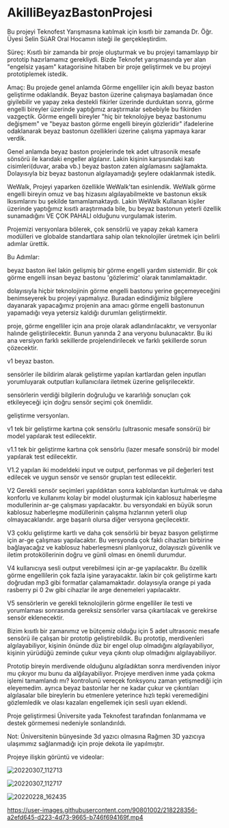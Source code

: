 # AkilliBeyazBastonProjesi
 Bu projeyi Teknofest Yarışmasına katılmak için kısıtlı bir zamanda Dr. Öğr. Üyesi Selin SüAR Oral Hocamın isteği ile gerçekleştirdim.
 
 Süreç: Kısıtlı bir zamanda bir proje oluşturmak ve bu projeyi tamamlayıp bir prototip hazırlamamız gerekliydi. Bizde Teknofet yarışmasında yer alan "engelsiz yaşam" katagorisine hitaben bir proje geliştirmek ve bu projeyi prototiplemek istedik.
 
 Amaç: Bu projede genel anlamda Görme engelliler için akıllı beyaz baston geliştirme odaklandık. Beyaz baston üzerine çalışmaya başlamadan önce giyilebilir ve yapay zeka destekli fikirler üzerinde durduktan sonra, görme engelli bireyler üzerinde yaptığımız araştırmalar sebebiyle bu fikirden vazgeçtik. Görme engelli bireyler "hiç bir teknolojiye beyaz bastonumu değişmem" ve "beyaz baston görme engelli bireyin gözleridir" ifadelerine odaklanarak beyaz bastonun özellikleri üzerine çalışma yapmaya karar verdik.
 
 Genel anlamda beyaz baston projelerinde tek adet ultrasonik mesafe sönsörü ile karıdaki engeller algılanır. Lakin kişinin karşısındaki katı cisimleri(duvar, araba vb.) beyaz baston zaten algılamasını sağlamakta. Dolayısıyla biz beyaz bastonun algılayamadığı şeylere odaklanmak istedik.
 
 WeWalk, Projeyi yaparken özellikle WeWalk'tan esinlendik. WeWalk görme engelli bireyin omuz ve baş hizasını algılayabilmekte ve bastonun eksik lkısımlarını bu şekilde tamamlamaktaydı. Lakin WeWalk Kullanan kişiler üzerinde yaptığımız kısıtlı araştırmada bile, bu beyaz bastonun yeterli özellik sunamadığını VE ÇOK PAHALI olduğunu vurgulamak isterim.
 
 Projemizi versyonlara bölerek, çok sensörlü ve yapay zekalı kamera modülleri ve globalde standartlara sahip olan teknolojiler üretmek için belirli adımlar ürettik. 
 
 Bu Adımlar:
 
 beyaz baston ikel lakin gelişmiş bir görme engelli yardım sistemidir. Bir çok görme engelli
insan beyaz bastonu 'gözlerimiz' olarak tanımlamaktadır.

dolayısıyla hiçbir teknolojinin görme engelli bastonu yerine geçemeyeceğini benimseyerek
bu projeyi yapmalıyız. Buradan edindiğimiz bilgilere dayanarak yapacağımız projenin 
ana amacı görme engelli bastonunun yapamadığı veya yetersiz kaldığı durumları geliştirmektir.

proje, görme engelliler için ana proje olarak adlandırılacaktır, ve versyonlar halınde geliştirilecektir.
Bunun yanında 2 ana veryonu bulunacaktır. Bu iki ana versiyon farklı sekillerde projelendirilecek ve
farklı şekillerde sorun çözecektir.

v1 beyaz baston.

sensörler ile bildirim alarak geliştirme yapılan kartlardan gelen inputları yorumluyarak outputları kullanıcılara
iletmek üzerine gelişrilecektir. 

sensörlerin verdiği bilgilerin doğruluğu ve kararlılığı sonuçları çok etkileyeceği için doğru sensör seçimi çok önemlidir.


geliştirme versyonları.

v1 tek bir geliştirme kartına çok sensörlu (ultrasonic mesafe sonsörü) bir model yapılarak
 test edilecektir.

v1.1 tek bir geliştirme kartına çok sensörlu (lazer mesafe sonsörü) bir model yapılarak
 test edilecektir.

V1.2 yapılan iki modeldeki input ve output, perfonmas ve pil değerleri test edilecek ve
 uygun sensör ve sensör grupları test edilecektir.

V2 Gerekli sensör seçimleri yapıldıktan sonra kablolardan kurtulmak ve daha konforlu ve
 kullanımı kolay bir model oluşturmak için kablosuz haberleşme modullerinin ar-ge
 çalışması yapılacaktır. bu versyondaki en büyük sorun kablosuz haberleşme modüllerinin çalışma
 hızlarının yeterli olup olmayacaklarıdır. arge başarılı olursa diğer versyona geçilecektir.

V3 çoklu geliştirme kartlı ve daha çok sensörlü bir beyaz basyon geliştirme için ar-ge çalışması 
 yapılacaktır. Bu versyonda çok faklı cihazları birbirine bağlayacağız ve kablosuz haberleşmesni
 planlıyoruz, dolayısızlı güvenlik ve iletim protoköllerinin doğru ve günli olması
 en önemli durumdur.

V4 kullanıcıya sesli output verebilmesi için ar-ge yapılacaktır. Bu özellik görme engellilerin 
 çok fazla işine yarayacaktır. lakin bir çok geliştirme kartı doğrudan mp3 gibi formatlar 
çalamamaktadır. dolayısıyla orange pi yada rasberry pi 0 2w gibi cihazlar ile arge denemeleri yapılacaktır.

V5 sensörlerin ve gerekli teknolojilerin görme engelliler ile testi ve yorumlaması sonrasında
 gereksiz sensörler varsa çıkartılacak ve gerekirse sensör eklenecektir.

Bizim kısıtlı bir zamanımız ve bütçemiz olduğu için 5 adet ultrasonic mesafe sensörü ile çalışan bir prototip geliştirebildik. Bu prototip, merdivenleri algılayabiliyor, kişinin önünde düz bir engel olup olmadığını algılayabiliyor, kişinin yürüdüğü zeminde çukur veya çıkıntı olup olmadığını algılayabiliyor.

Prototip bireyin merdivende olduğunu algıladıktan sonra merdivenden iniyor mu çıkıyor mu bunu da alğılayabiliyor. Projeye merdiven inme yada çokma işlemi tamamlandı mı? kontrolunü vereçek fonksyonu zaman yetişmediği için eleyemedim. ayrıca beyaz bastonlar her ne kadar çukur ve çıkıntıları algılasalar bile bireylerin bu etmenlere yeterince hızlı tepki veremediğini gözlemledik ve olası kazaları engellemek için sesli uyarı eklendi.

Proje geliştirmesi Üniversite yada Teknofest tarafından fonlanmama ve destek görmemesi nedeniyle sonlandırıldı.

Not: Üniversitenin bünyesinde 3d yazıcı olmasına Rağmen 3D yazıcıya ulaşımımız sağlanmadığı için proje dekota ile yapılmıştır.

Projeye ilişkin görüntü ve videolar:

![20220307_112713](https://user-images.githubusercontent.com/90801002/218228055-e46c74a7-36a6-47cd-892b-98a01a852093.jpg)

![20220307_112717](https://user-images.githubusercontent.com/90801002/218228116-a8c92800-cfdd-45cf-adad-0987c65e9bce.jpg)

![20220228_162435](https://user-images.githubusercontent.com/90801002/218228751-b298e677-5723-48ed-acf4-a8d0f5e6eb49.jpg)


https://user-images.githubusercontent.com/90801002/218228356-a2efd645-d223-4d73-9665-b746f694169f.mp4




